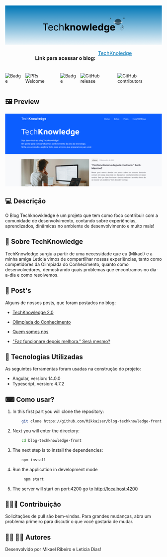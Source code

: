 ![techknowledge](/src/assets/img/banner-techknowledge.png)

<div style="display: flex; gap: 8px; justify-content: center; margin-top: 8px;">
    <div>
        <p style="font-weight: bold; font-size: 16px;">Link para acessar o blog:</p>
    </div>
    <div>
        <a href="https://blog-techknowledge-front.web.app/" style="color: #0077B7; font-size: 16px;">TechKnoledge</a>
    </div>
</div>

<div style="display: flex; gap: 8px; justify-content: center; margin-top: 8px;">

![Badge](https://img.shields.io/badge/Blog-Techknowledge-%230077B7?style=flat-square&logo=ghost)

![PRs Welcome](https://img.shields.io/badge/PRs-welcome-brightgreen.svg?style=flat-square)

![Badge](https://img.shields.io/github/license/Mikkaiser/blog-techknowledge-front?style=flat-square)

![GitHub release](https://img.shields.io/github/release/Mikkaiser/blog-techknowledge-front?style=flat-square)

![GitHub contributors](https://img.shields.io/github/contributors/Mikkaiser/blog-techknowledge-front?style=flat-square)

</div>

## 🖼️ Preview

![techknowledge](/src/assets/img/home-page-techknowledge.png)

## 💻 Descrição

<p>O Blog Techknowkledge é um projeto que tem como foco contribuir com a comunidade de desenvolvimento, contando sobre experiências, aprendizados, dinâmicas no ambiente de desenvolvimento e muito mais!</p>

## 📖 Sobre TechKnowledge

<p>
    TechKnowledge surgiu a partir de uma necessidade que eu (Mikael) e a minha amiga Leticia vimos de compartilhar nossas experiências, tanto como competidores da Olimpíada do Conhecimento, quanto como desenvolvedores, demostrando quais problemas que encontramos no dia-a-dia e como resolvemos.
</p>

## 📝 Post's
<p>Alguns de nossos posts, que foram postados no blog:</p>

- <a href="https://blog-techknowledge-front.web.app/posts/techknowledge-ponto-zero">TechKnowledge 2.0</a>

- <a href="https://blog-techknowledge-front.web.app/posts/olimpiada-do-conhecimento">Olimpíada do Conhecimento</a>

- <a href="https://blog-techknowledge-front.web.app/posts/quem-somos-nos">Quem somos nós</a>

- <a href="https://blog-techknowledge-front.web.app/posts/quem-somos-nos">"Faz funcionare depois melhora." Será mesmo?</a>


## 📌 Tecnologias Utilizadas

<p>As seguintes ferramentas foram usadas na construção do projeto:</p>

- Angular, version: 14.0.0
- Typescript, version: 4.7.2

## ⌨ Como usar?

1. In this first part you will clone the repository:
   ```bash
       git clone https://github.com/Mikkaiser/blog-techknowledge-front.git
   ```
2. Next you will enter the directory:
   ```bash
       cd blog-techknowledge-front
   ```
3. The next step is to install the dependencies:
   ```bash
       npm install
   ```
4. Run the application in development mode
   ```bash
        npm start
   ```
5. The server will start on port:4200 go to <http://localhost:4200>

## 🧑‍🚀🚀 Contribuição

<p>Solicitações de pull são bem-vindas. Para grandes mudanças, abra um problema primeiro para discutir o que você gostaria de mudar.</p>

## 👨‍💻 👩‍💻 Autores

<p>Desenvolvido por Mikael Ribeiro e Leticia Dias!</p>
